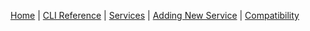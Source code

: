 [Home](./Home) | [CLI Reference](./3.-Harbor-CLI-Reference) | [Services](./2.-Services) | [Adding New Service](./7.-Adding-A-New-Service) | [Compatibility](./4.-Compatibility)